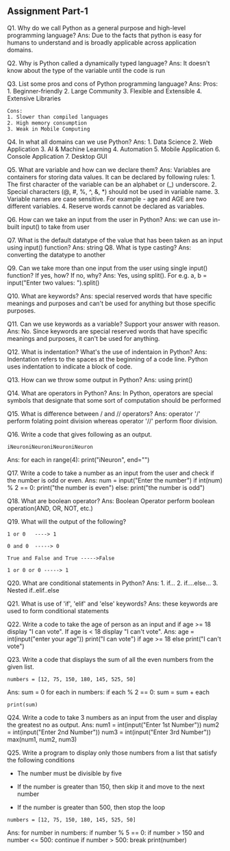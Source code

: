 ## Assignment Part-1
Q1. Why do we call Python as a general purpose and high-level programming language?
Ans: Due to the facts that python is easy for humans to understand and is broadly applicable across application domains. 

Q2. Why is Python called a dynamically typed language?
Ans: It doesn't know about the type of the variable until the code is run

Q3. List some pros and cons of Python programming language?
Ans:
    Pros:
    1. Beginner-friendly
    2. Large Community
    3. Flexible and Extensible
    4. Extensive Libraries

    Cons:
    1. Slower than compiled languages
    2. High memory consumption
    3. Weak in Mobile Computing

Q4. In what all domains can we use Python?
Ans: 1. Data Science
     2. Web Application
     3. AI & Machine Learning
     4. Automation
     5. Mobile Application
     6. Console Application
     7. Desktop GUI

Q5. What are variable and how can we declare them?
Ans: Variables are containers for storing data values. It can be declared by following rules:
        1. The first character of the variable can be an alphabet or (_) underscore.
        2. Special characters (@, #, %, ^, &, *) should not be used in variable name.
        3. Variable names are case sensitive. For example - age and AGE are two different variables.
        4. Reserve words cannot be declared as variables.

Q6. How can we take an input from the user in Python?
Ans: we can use in-built input() to take from user

Q7. What is the default datatype of the value that has been taken as an input using input() function?
Ans: string
Q8. What is type casting?
Ans: converting the datatype to another

Q9. Can we take more than one input from the user using single input() function? If yes, how? If no, why?
Ans: Yes, using split(). For e.g. a, b = input("Enter two values: ").split()

Q10. What are keywords?
Ans: special reserved words that have specific meanings and purposes and can't be used for anything but those specific purposes.

Q11. Can we use keywords as a variable? Support your answer with reason.
Ans: No. Since keywords are special reserved words that have specific meanings and purposes, it  can't be used for anything.

Q12. What is indentation? What's the use of indentaion in Python?
Ans: Indentation refers to the spaces at the beginning of a code line. Python uses indentation to indicate a block of code.

Q13. How can we throw some output in Python?
Ans: using print()

Q14. What are operators in Python?
Ans: In Python, operators are special symbols that designate that some sort of computation should be performed

Q15. What is difference between / and // operators?
Ans: operator '/' perform folating point division whereas operator '//' perform floor division.

Q16. Write a code that gives following as an output.
```
iNeuroniNeuroniNeuroniNeuron
```
Ans:
    for each in range(4):
        print("iNeuron", end="")

Q17. Write a code to take a number as an input from the user and check if the number is odd or even.
Ans: 
    num = input("Enter the number")
    if int(num) % 2 == 0:
        print("the number is even")
    else:
        print("the number is odd")

Q18. What are boolean operator?
Ans: Boolean Operator perform boolean operation(AND, OR, NOT, etc.)

Q19. What will the output of the following?
```
1 or 0   ----> 1 

0 and 0  -----> 0

True and False and True ----->False

1 or 0 or 0 -----> 1 
```

Q20. What are conditional statements in Python?
Ans:
    1. if...
    2. if....else...
    3. Nested if..elif..else

Q21. What is use of 'if', 'elif' and 'else' keywords?
Ans: these keywords are used to form conditional statements

Q22. Write a code to take the age of person as an input and if age >= 18 display "I can vote". If age is < 18 display "I can't vote".
Ans:
    age = int(input("enter your age"))
    print("I can vote") if age >= 18 else print("I can't vote")

Q23. Write a code that displays the sum of all the even numbers from the given list.
```
numbers = [12, 75, 150, 180, 145, 525, 50]
```
Ans:
    sum = 0
    for each in numbers:
        if each % 2 == 0:
            sum = sum + each

    print(sum)

Q24. Write a code to take 3 numbers as an input from the user and display the greatest no as output.
Ans:
    num1 = int(input("Enter 1st Number"))
    num2 = int(input("Enter 2nd Number"))
    num3 = int(input("Enter 3rd Number"))
    max(num1, num2, num3)


Q25. Write a program to display only those numbers from a list that satisfy the following conditions

- The number must be divisible by five

- If the number is greater than 150, then skip it and move to the next number

- If the number is greater than 500, then stop the loop
```
numbers = [12, 75, 150, 180, 145, 525, 50]
```
Ans:
    for number in numbers:
        if number % 5 == 0:
            if number > 150 and number <= 500:
                continue
            if number > 500:
                break
            print(number)